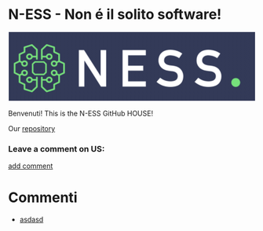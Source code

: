 
# N-ESS - Non é il solito software!

<center>
<p align="center">
  <img src="https://raw.githubusercontent.com/n-essio/.github/main/profile/Schermata%202021-09-18%20alle%2006.28.58.png">
</p>
</center>

Benvenuti! This is the N-ESS GitHub HOUSE! 

Our [repository](https://github.com/orgs/n-essio/repositories)

### Leave a comment on US:

[add comment](https://github.com/n-essio/.github/issues/new)

# Commenti
<!-- BLOG-POST-LIST:START -->
- [asdasd](https://github.com/n-essio/.github/issues/1)
<!-- BLOG-POST-LIST:END -->
